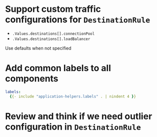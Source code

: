 # Support custom traffic configurations for `DestinationRule`

- `.Values.destinations[].connectionPool` 
- `.Values.destinations[].loadBalancer`

Use defaults when not specified

# Add common labels to all components

```yaml
labels:
  {{- include "application-helpers.labels" . | nindent 4 }}
```

# Review and think if we need outlier configuration in `DestinationRule` 